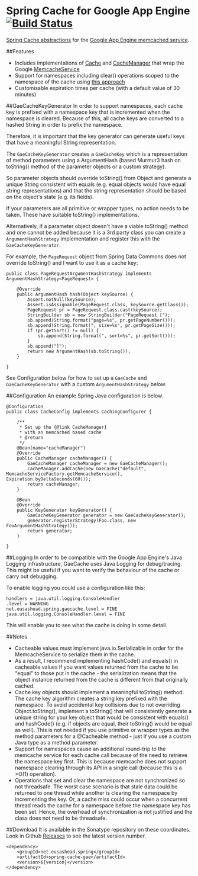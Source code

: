 Spring Cache for Google App Engine [![Build Status](https://travis-ci.org/patrickvankann/spring-cache-gae.png)](https://travis-ci.org/patrickvankann/spring-cache-gae)
================

[Spring Cache abstractions](http://static.springsource.org/spring/docs/3.2.x/spring-framework-reference/html/cache.html) for the [Google App Engine memcached service](https://developers.google.com/appengine/docs/java/memcache/).


##Features
- Includes implementations of [Cache](http://static.springsource.org/spring/docs/3.2.x/javadoc-api/org/springframework/cache/Cache.html) and [CacheManager](http://static.springsource.org/spring/docs/3.2.x/javadoc-api/org/springframework/cache/CacheManager.html) that wrap the Google [MemcacheService](https://developers.google.com/appengine/docs/java/javadoc/com/google/appengine/api/memcache/MemcacheService)
- Support for namespaces including clear() operations scoped to the namespace of the cache using [this approach](http://code.google.com/p/memcached/wiki/NewProgrammingTricks#Deleting_By_Namespace)
- Customisable expiration times per cache (with a default value of 30 minutes)

##GaeCacheKeyGenerator
In order to support namespaces, each cache key is prefixed with a namespace key that is incremented when the namespace is cleared. Because of this, all cache keys are converted to a hashed String in order to prefix the namespace.

Therefore, it is important that the key generator can generate useful keys that have a meaningful String representation.

The `GaeCacheKeyGenerator` creates a `GaeCacheKey` which is a representation of method parameters using a ArgumentHash (based Murmur3 hash on toString() method of the parameter objects or a custom strategy).

So parameter objects should override toString() from Object and generate a unique String consistent with equals (e.g. equal objects would have equal string representations) and that the string representation should be based on the object's state (e.g. its fields). 

If your parameters are all primitive or wrapper types, no action needs to be taken. These have suitable toString() implementations.

Alternatively, if a parameter object doesn't have a viable toString() method and one cannot be added because it is a 3rd party class you can create a `ArgumentHashStrategy` implementation and register this with the `GaeCacheKeyGenerator`.

For example, the `PageRequest` object from Spring Data Commons does not override toString() and I want to use it as a cache key:

    public class PageRequestArgumentHashStrategy implements ArgumentHashStrategy<PageRequest> {

        @Override
        public ArgumentHash hash(Object keySource) {
            Assert.notNull(keySource);
            Assert.isAssignable(PageRequest.class, keySource.getClass());
            PageRequest pr = PageRequest.class.cast(keySource);
            StringBuilder sb = new StringBuilder("PageRequest [");
            sb.append(String.format("page=%s", pr.getPageNumber()));
            sb.append(String.format(", size=%s", pr.getPageSize()));
            if (pr.getSort() != null) {
                sb.append(String.format(", sort=%s", pr.getSort()));
            }
            sb.append("]");
            return new ArgumentHash(sb.toString());
        }
        
    }   
     
See Configuration below for how to set up a `GaeCache` and `GaeCacheKeyGenerator` with a custom `ArgumentHashStrategy` below.

##Configuration
An example Spring Java configuration is below.

    @Configuration
    public class CacheConfig implements CachingConfigurer {
    
        /**
         * Set up the {@link CacheManager}
         * with an memcached based cache
         * @return
         */
        @Bean(name="cacheManager")
        @Override
        public CacheManager cacheManager() {
            GaeCacheManager cacheManager = new GaeCacheManager();
            cacheManager.addCache(new GaeCache("default", MemcacheServiceFactory.getMemcacheService(), Expiration.byDeltaSeconds(60)));
            return cacheManager;
        }

        @Bean
        @Override
        public KeyGenerator keyGenerator() {
            GaeCacheKeyGenerator generator = new GaeCacheKeyGenerator();
            generator.registerStrategy(Foo.class, new FooArgumentHashStrategy());
            return generator;
        }

    }
    
##Logging
In order to be compatible with the Google App Engine's Java Logging infrastructure, GaeCache uses Java Logging for debug/tracing. This might be useful if you want to verify the behaviour of the cache or carry out debugging.

To enable logging you could use a configuration like this:

    handlers = java.util.logging.ConsoleHandler
    .level = WARNING
    net.eusashead.spring.gaecache.level = FINE
    java.util.logging.ConsoleHandler.level = FINE
    
This will enable you to see what the cache is doing in some detail.
   
##Notes
 - Cacheable values must implement java.io.Serializable in order for the MemcacheService to serialize them in the cache.
 - As a result, I recommend implementing hashCode() and equals() in cacheable values if you want values returned from the cache to be "equal" to those put in the cache - the serialization means that the object instance returned from the cache is different from that originally cached. 
 - Cache key objects should implement a meaningful toString() method. The cache key algorithm creates a string key prefixed with the namespace. To avoid accidental key collisions due to not overriding Object.toString(), implement a toString() that will consistently generate a unique string for your key object that would be consistent with equals() and hashCode() (e.g. if objects are equal, their toString() would be equal as well). This is not needed if you use primitive or wrapper types as the method parameters for a @Cacheable method - just if you use a custom Java type as a method parameter.
 - Support for namespaces cause an additional round-trip to the memcache service for each cache call because of the need to retrieve the namespace key first. This is because memcache does not support namespace clearing through its API in a single call (because this is a >O(1) operation).
 - Operations that set and clear the namespace are not synchronized so not threadsafe. The worst case scenario is that stale data could be returned to one thread while another is clearing the namespace by incrementing the key. Or, a cache miss could occur when a concurrent thread reads the cache for a namespace before the namespace key has been set. Hence, the overhead of synchronization is not justified and the class does not need to be threadsafe.

##Download
It is available in the Sonatype repository on these coordinates. Look in Github [Releases](https://github.com/patrickvankann/spring-cache-gae/releases) to see the latest version number.

    <dependency>
        <groupId>net.eusashead.spring</groupId>
        <artifactId>spring-cache-gae</artifactId>
        <version>${version}</version>
    </dependency>
    
